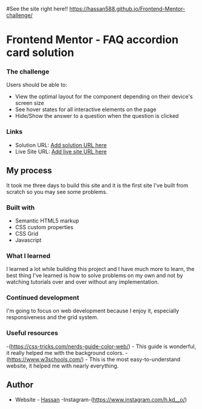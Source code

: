 #See the site right here!!  https://hassan588.github.io/Frontend-Mentor-challenge/
# Frontend Mentor - FAQ accordion card solution


### The challenge

Users should be able to:

- View the optimal layout for the component depending on their device's screen size
- See hover states for all interactive elements on the page
- Hide/Show the answer to a question when the question is clicked

### Links

- Solution URL: [Add solution URL here](https://your-solution-url.com)
- Live Site URL: [Add live site URL here](https://your-live-site-url.com)

## My process
It took me three days to build this site and it is the first site I've built from scratch so you may see some problems.

### Built with

- Semantic HTML5 markup
- CSS custom properties
- CSS Grid
- Javascript


### What I learned

I learned a lot while building this project and I have much more to learn, the best thing I've learned is how to solve problems on my own and not by watching tutorials over and over without any implementation.


### Continued development
I'm going to focus on web development because I enjoy it, especially responsiveness and the grid system.

### Useful resources

-(https://css-tricks.com/nerds-guide-color-web/) - This guide is wonderful, it really helped me with the background colors.
-(https://www.w3schools.com/) - This is the most easy-to-understand website, it helped me with nearly everything.


## Author

- Website - [Hassan]( https://hassan588.github.io/Frontend-Mentor-challenge/)
-Instagram-(https://www.instagram.com/h.kd__o/)

